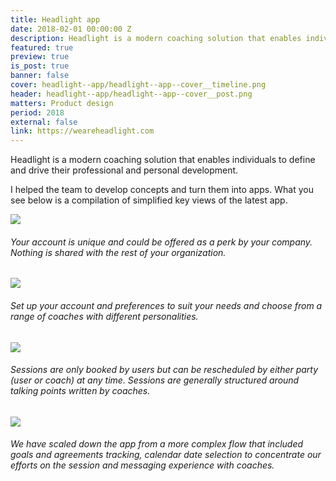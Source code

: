 ```yaml
---
title: Headlight app
date: 2018-02-01 00:00:00 Z
description: Headlight is a modern coaching solution that enables individuals to define and drive their professional and personal development.
featured: true
preview: true
is_post: true
banner: false
cover: headlight--app/headlight--app--cover__timeline.png
header: headlight--app/headlight--app--cover__post.png
matters: Product design
period: 2018
external: false
link: https://weareheadlight.com
---
```

Headlight is a modern coaching solution that enables individuals to define and drive their professional and personal development.

I helped the team to develop concepts and turn them into apps. What you see below is a compilation of simplified key views of the latest app.

![](../../assets/images/posts/headlight--app/headlight--app--content--0.png)
###### Your account is unique and could be offered as a perk by your company. Nothing is shared with the rest of your organization.  

![](../../assets/images/posts/headlight--app/headlight--app--content--1.png)
###### Set up your account and preferences to suit your needs and choose from a range of coaches with different personalities.

![](../../assets/images/posts/headlight--app/headlight--app--content--2.png)
###### Sessions are only booked by users but can be rescheduled by either party (user or coach) at any time. Sessions are generally structured around talking points written by coaches.

![](../../assets/images/posts/headlight--app/headlight--app--content--3.png)
###### We have scaled down the app from a more complex flow that included goals and agreements tracking, calendar date selection to concentrate our efforts on the session and messaging experience with coaches.
